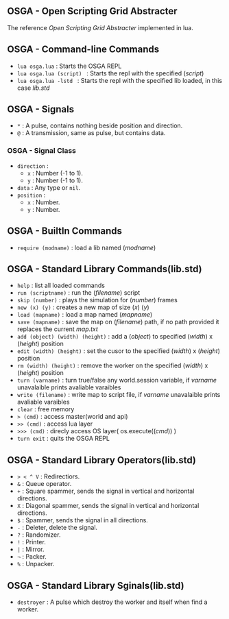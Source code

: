 ## OSGA - Open Scripting Grid Abstracter

The reference _Open Scripting Grid Abstracter_ implemented in lua.

## OSGA - Command-line Commands

- `lua osga.lua` : Starts the OSGA REPL
- `lua osga.lua (script) ` : Starts the repl with the specified (_script_)
- `lua osga.lua -lstd ` : Starts the repl with the specified lib loaded, in this case _lib.std_

## OSGA - Signals

- `*` : A pulse, contains nothing beside position and direction.
- `@` : A transmission, same as pulse, but contains data.

### OSGA - Signal Class

- `direction` : 
  - `x` : Number (-1 to 1).
  - `y` : Number (-1 to 1).
- `data` : Any type or `nil`.
- `position` :
  - `x` : Number.
  - `y` : Number.

## OSGA - BuiltIn Commands

- `require (modname)` : load a lib named (_modname_)

## OSGA - Standard Library Commands(lib.std)

- `help` : list all loaded commands
- `run (scriptname)` : run the (_filename_) script
- `skip (number)` : plays the simulation for (_number_) frames
- `new (x) (y)` : creates a new map of size (_x_) (_y_)
- `load (mapname)` : load a map named (_mapname_)
- `save (mapname)` : save the map on (_filename_) path, if no path provided it replaces the current _map.txt_
- `add (object) (width) (height)` :  add a (_object_) to specified (_width_) x (_height_) position
- `edit (width) (height)` : set the cusor to the specified (_width_) x (_height_) position
- `rm (width) (height)` : remove the worker on the specified (_width_) x (_height_) position
- `turn (varname)` : turn true/false any world.session variable, if _varname_ unavalaible prints avaliable varaibles
- `write (filename)` : write map to script file, if _varname_ unavalaible prints avaliable varaibles
- `clear` : free memory
- `> (cmd)` : access master(world and api)
- `>> (cmd)` : access lua layer
- `>>> (cmd)` : direcly access OS layer( os.execute((_cmd_)) )
- `turn exit` : quits the OSGA REPL

## OSGA - Standard Library Operators(lib.std)

- `> < ^ V` : Redirectiors.
- `&` : Queue operator.
- `+` : Square spammer, sends the signal in vertical and horizontal directions.
- `X` : Diagonal spammer, sends the signal in vertical and horizontal directions.
- `$` : Spammer, sends the signal in all directions.
- `-` : Deleter, delete the signal.
- `?` : Randomizer.
- `!` : Printer.
- `|` : Mirror.
- `¬` : Packer.
- `%` : Unpacker.

## OSGA - Standard Library Sginals(lib.std)

- `destroyer` : A pulse which destroy the worker and itself when find a worker.